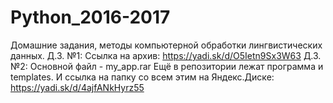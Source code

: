 # Python_2016-2017
Домашние задания, методы компьютерной обработки лингвистических данных.
Д.З. №1:
Ссылка на архив: https://yadi.sk/d/O5Ietn9Sx3W63
Д.З. №2:
Основной файл - my_app.rar
Ещё в репозитории лежат программа и templates.
И ссылка на папку со всем этим на Яндекс.Диске: https://yadi.sk/d/4ajfANkHyrz55
